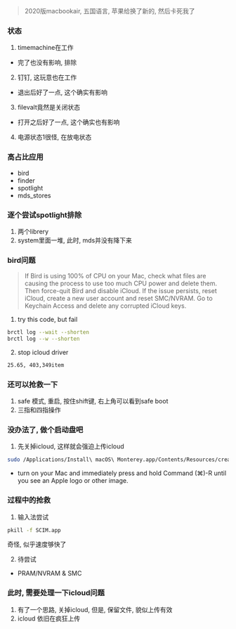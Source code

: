 > 2020版macbookair, 五国语言, 苹果给换了新的, 然后卡死我了


### 状态
1. timemachine在工作
  - 完了也没有影响, 排除
2. 钉钉, 这玩意也在工作
  - 退出后好了一点, 这个确实有影响
3. filevalt竟然是关闭状态
  - 打开之后好了一点, 这个确实也有影响
4. 电源状态1很怪, 在放电状态



### 高占比应用
- bird
- finder
- spotlight
- mds_stores


### 逐个尝试spotlight排除
1. 两个librery
2. system里面一堆, 此时, mds并没有降下来






### bird问题
> If Bird is using 100% of CPU on your Mac, check what files are causing the process to use too much CPU power and delete them. Then force-quit Bird and disable iCloud. If the issue persists, reset iCloud, create a new user account and reset SMC/NVRAM. Go to Keychain Access and delete any corrupted iCloud keys.

1. try this code, but fail
```sh
brctl log --wait --shorten
brctl log --w --shorten
```
2. stop icloud driver
```sh
25.65, 403,349item
```


### 还可以抢救一下
1. safe 模式, 重启, 按住shift键, 右上角可以看到safe boot
2. 三指和四指操作

### 没办法了, 做个启动盘吧
1. 先关掉icloud, 这样就会强迫上传icloud
```sh
sudo /Applications/Install\ macOS\ Monterey.app/Contents/Resources/createinstallmedia --volume /Volumes/macos12

```
- turn on your Mac and immediately press and hold Command (⌘)-R until you see an Apple logo or other image.


### 过程中的抢救
1. 输入法尝试
```sh
pkill -f SCIM.app
```
奇怪, 似乎速度够快了

2. 待尝试
- PRAM/NVRAM & SMC



### 此时, 需要处理一下icloud问题
1. 有了一个思路, 关掉icloud, 但是, 保留文件, 貌似上传有效
2. icloud 依旧在疯狂上传

